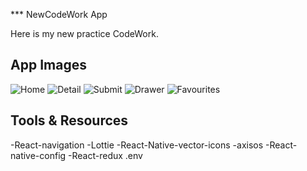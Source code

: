 *** NewCodeWork App

Here is my new practice CodeWork.


## App Images 
![Home](https://user-images.githubusercontent.com/97661173/164448097-67503c59-a33c-465a-86a7-9071cb1830c6.png)
![Detail](https://user-images.githubusercontent.com/97661173/164448149-77b82122-3b51-4b32-a7c2-6d310b5e1bb5.png)
![Submit](https://user-images.githubusercontent.com/97661173/164448161-2f2337c1-675f-45c2-ab98-d2241655e945.png)
![Drawer](https://user-images.githubusercontent.com/97661173/164448180-7a368180-9e76-4632-9f33-1d9bea4d5a0a.png)
![Favourites](https://user-images.githubusercontent.com/97661173/164448181-7b8e67e2-6798-453f-99f7-063f56184a91.png)


## Tools & Resources
-React-navigation
-Lottie 
-React-Native-vector-icons
-axisos
-React-native-config
-React-redux
.env

